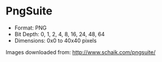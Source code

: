 # PngSuite

* Format: PNG
* Bit Depth: 0, 1, 2, 4, 8, 16, 24, 48, 64
* Dimensions: 0x0 to 40x40 pixels

Images downloaded from: http://www.schaik.com/pngsuite/ 

